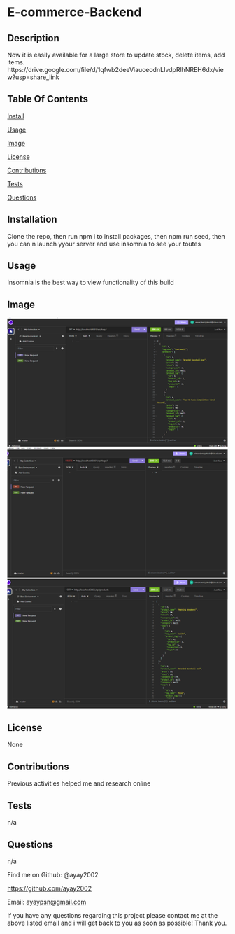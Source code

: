  
<h1>E-commerce-Backend</h1>

<h2>Description</h2>
Now it is easily available for a large store to update stock, delete items, add items.
https://drive.google.com/file/d/1qfwb2deeViauceodnLIvdpRlhNREH6dx/view?usp=share_link

<h2>Table Of Contents</h2>

<a href='#install'>Install</a>

<a href='#usage'>Usage</a>

<a href ='#image'>Image</a>

<a href ='#license'>License</a>

<a href ='#contributions'>Contributions</a>

<a href ='#tests'>Tests</a>

<a href='#questions'>Questions</a>



<h2 id='install'>Installation</h2>
Clone the repo, then run npm i to install packages, then npm run seed, then you can n launch yyour server and use insomnia to see your toutes

<h2 id='usage'>Usage</h2>Insomnia is the best way to view functionality of this build

<h2 id='image'>Image</h2

![get tags](./Assets/Screenshot%202023-12-22%20160706.png)
![delete tags](./Assets/Screenshot%202023-12-22%20160738.png)
![get products](./Assets/Screenshot%202023-12-22%20160810.png)


<h2 id='license'>License</h2>None

<h2 id='contributions'>Contributions</h2>Previous activities helped me and research online

<h2 id='tests'>Tests</h2>n/a

<h2 id='questions'>Questions</h2>n/a

Find me on Github: @ayay2002

https://github.com/ayay2002

Email: ayaypsn@gmail.com

If you have any questions regarding this project please contact me at the above listed email and i will get back to you as soon as possible! Thank you.
